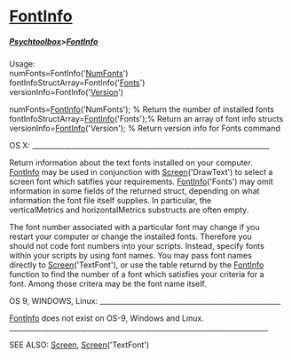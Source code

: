 # [FontInfo](FontInfo)
##### [Psychtoolbox](Psychtoolbox)>[FontInfo](FontInfo)

Usage:  
numFonts=FontInfo('[NumFonts](FontInfo-NumFonts)')  
fontInfoStructArray=FontInfo('[Fonts](FontInfo-Fonts)')  
versionInfo=FontInfo('[Version](FontInfo-Version)')  
  

  numFonts=[FontInfo](FontInfo)('NumFonts');        % Return the number of installed fonts  
  fontInfoStructArray=[FontInfo](FontInfo)('Fonts');% Return an array of font info structs  
  versionInfo=[FontInfo](FontInfo)('Version');      % Return version info for Fonts command  
   
  OS X: \_\_\_\_\_\_\_\_\_\_\_\_\_\_\_\_\_\_\_\_\_\_\_\_\_\_\_\_\_\_\_\_\_\_\_\_\_\_\_\_\_\_\_\_\_\_\_\_\_\_\_\_\_\_\_\_\_\_\_\_\_\_\_\_\_\_\_  
    
  Return information about the text fonts installed on your computer.  
  [FontInfo](FontInfo) may be used in conjunction with [Screen](Screen)('DrawText') to select a  
  screen font which satifies your requirements.  [FontInfo](FontInfo)('Fonts') may omit  
  information in some fields of the returned struct, depending on what  
  information the font file itself supplies.  In particular, the  
  verticalMetrics and horizontalMetrics substructs are often empty.  
   
  The font number associated with a particular font may change if you  
  restart your computer or change the installed fonts.  Therefore you   
  should not code font  numbers into your scripts.  Instead, specify fonts  
  within your scripts by using font names.  You may pass font names  
  directly to [Screen](Screen)('TextFont'), or use the table returnd by the [FontInfo](FontInfo)  
  function to find the number of a font which satisfies your criteria for a  
  font.  Among those critera may be the font name itself.  
   
  OS 9, WINDOWS, Linux: \_\_\_\_\_\_\_\_\_\_\_\_\_\_\_\_\_\_\_\_\_\_\_\_\_\_\_\_\_\_\_\_\_\_\_\_\_\_\_\_\_\_\_\_\_\_\_\_\_\_\_  
   
  [FontInfo](FontInfo) does not exist on OS-9, Windows and Linux.  
  \_\_\_\_\_\_\_\_\_\_\_\_\_\_\_\_\_\_\_\_\_\_\_\_\_\_\_\_\_\_\_\_\_\_\_\_\_\_\_\_\_\_\_\_\_\_\_\_\_\_\_\_\_\_\_\_\_\_\_\_\_\_\_\_\_\_\_\_\_\_\_\_\_  
   
  SEE ALSO: [Screen](Screen), [Screen](Screen)('TextFont')  
  


